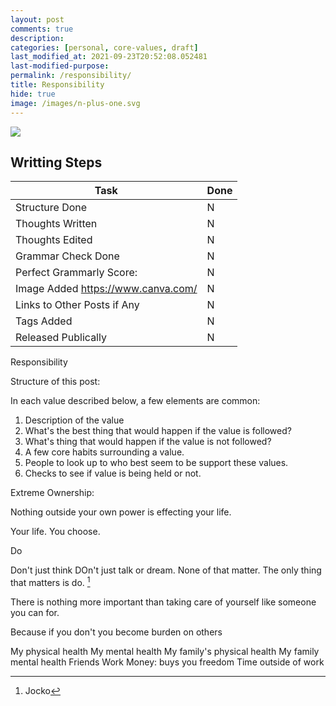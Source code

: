 ```yaml
---
layout: post
comments: true
description:
categories: [personal, core-values, draft]
last_modified_at: 2021-09-23T20:52:08.052481
last-modified-purpose:
permalink: /responsibility/
title: Responsibility
hide: true
image: /images/n-plus-one.svg
---
```

![](/images/switch-jobs.jpg)

## Writting Steps

| Task                        | Done |
|-----------------------------|------|
| Structure Done              | N    |
| Thoughts Written            | N    |
| Thoughts Edited             | N    |
| Grammar Check Done          | N    |
| Perfect Grammarly Score:    | N    |
| Image Added  https://www.canva.com/                | N    |
| Links to Other Posts if Any | N    |
| Tags Added                  | N    |
| Released Publically         | N    |

Responsibility


Structure of this post:

In each value described below, a few elements are common:
1. Description of the value
2. What's the best thing that would happen if the value is followed?
3. What's thing that would happen if the value is not followed?
4. A few core habits surrounding a value.
5. People to look up to who best seem to be support these values.
6. Checks to see if value is being held or not.



Extreme Ownership:

Nothing outside your own power is effecting your life.

Your life. You choose.

Do

Don't just think DOn't just talk or dream. None of that matter. The only thing that matters is do. [^1]

[^1]: Jocko


There is nothing more important than taking care of yourself like someone you can for.

Because if you don't you become burden on others


My physical health
My mental health
My family's physical health
My family mental health
Friends
Work
Money: buys you freedom
Time outside of work